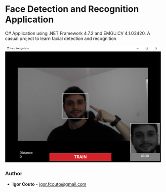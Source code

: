 # Face Detection and Recognition Application

C# Application using .NET Framework 4.7.2 and EMGU.CV 4.1.03420. A casual project to learn facial detection and recognition.

![](preview/preview01.png)

### Author

* **Igor Couto** - [igor.fcouto@gmail.com](mailto:igor.fcouto@gmail.com)
